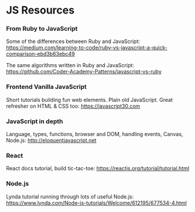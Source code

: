 # JS Resources

### From Ruby to JavaScript
Some of the differences between Ruby and JavaScript: https://medium.com/learning-to-code/ruby-vs-javascript-a-quick-comparison-ebd3b63ebc49

The same algorithms written in Ruby and JavaScript:
https://github.com/Coder-Academy-Patterns/javascript-vs-ruby

### Frontend Vanilla JavaScript
Short tutorials building fun web elements. Plain old JavaScript. Great refresher on HTML & CSS too:
https://javascript30.com

### JavaScript in depth
Language, types, functions, browser and DOM, handling events, Canvas, Node.js: http://eloquentjavascript.net

### React
React docs tutorial, build tic-tac-toe:
https://reactjs.org/tutorial/tutorial.html

### Node.js
Lynda tutorial running through lots of useful Node.js:
https://www.lynda.com/Node-js-tutorials/Welcome/612195/677534-4.html
